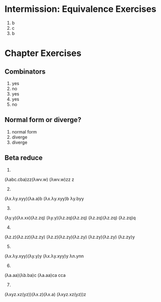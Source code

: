 # Intermission: Equivalence Exercises

1. b
2. c
3. b

# Chapter Exercises

## Combinators

1. yes
2. no
3. yes
4. yes
5. no

## Normal form or diverge?

1. normal form
2. diverge
3. diverge

## Beta reduce

1. 

(λabc.cba)zz(λwv.w)
(λwv.w)zz
z

2. 

(λx.λy.xyy)(λa.a)b
(λx.λy.xyy)b
λy.byy

3. 

(λy.y)(λx.xx)(λz.zq)
(λy.y)(λz.zq)(λz.zq)
(λz.zq)(λz.zq)
(λz.zq)q

4. 

(λz.z)(λz.zz)(λz.zy)
(λz.z)(λz.zy)(λz.zy)
(λz.zy)(λz.zy)
(λz.zy)y

5. 

(λx.λy.xyy)(λy.y)y
(λx.λy.xyy)y
λn.ynn

6. 
(λa.aa)(λb.ba)c
(λa.aa)ca
cca

7. 
(λxyz.xz(yz))(λx.z)(λx.a)
(λxyz.xz(yz))z
